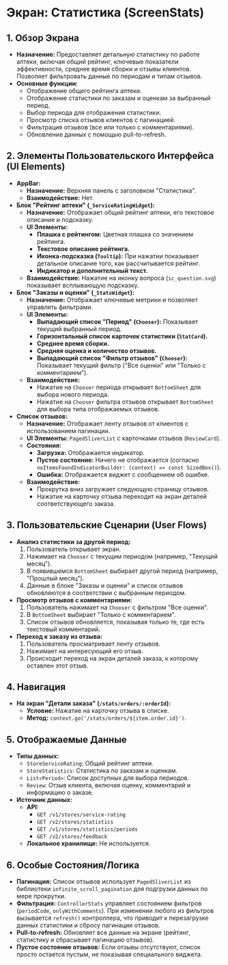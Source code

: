 # Экран: Статистика (ScreenStats)

## 1. Обзор Экрана

*   **Назначение:** Предоставляет детальную статистику по работе аптеки, включая общий рейтинг, ключевые показатели эффективности, среднее время сборки и отзывы клиентов. Позволяет фильтровать данные по периодам и типам отзывов.
*   **Основные функции:**
    *   Отображение общего рейтинга аптеки.
    *   Отображение статистики по заказам и оценкам за выбранный период.
    *   Выбор периода для отображения статистики.
    *   Просмотр списка отзывов клиентов с пагинацией.
    *   Фильтрация отзывов (все или только с комментариями).
    *   Обновление данных с помощью pull-to-refresh.

## 2. Элементы Пользовательского Интерфейса (UI Elements)

*   **AppBar:**
    *   **Назначение:** Верхняя панель с заголовком "Статистика".
    *   **Взаимодействие:** Нет.
*   **Блок "Рейтинг аптеки" (`_ServiceRatingWidget`):**
    *   **Назначение:** Отображает общий рейтинг аптеки, его текстовое описание и подсказку.
    *   **UI Элементы:**
        *   **Плашка с рейтингом:** Цветная плашка со значением рейтинга.
        *   **Текстовое описание рейтинга.**
        *   **Иконка-подсказка (`Tooltip`):** При нажатии показывает детальное описание того, как рассчитывается рейтинг.
        *   **Индикатор и дополнительный текст.**
    *   **Взаимодействие:** Нажатие на иконку вопроса (`ic_question.svg`) показывает всплывающую подсказку.
*   **Блок "Заказы и оценки" (`_StatsWidget`):**
    *   **Назначение:** Отображает ключевые метрики и позволяет управлять фильтрами.
    *   **UI Элементы:**
        *   **Выпадающий список "Период" (`Chooser`):** Показывает текущий выбранный период.
        *   **Горизонтальный список карточек статистики (`StatCard`).**
        *   **Среднее время сборки.**
        *   **Средняя оценка и количество отзывов.**
        *   **Выпадающий список "Фильтр отзывов" (`Chooser`):** Показывает текущий фильтр ("Все оценки" или "Только с комментарием").
    *   **Взаимодействие:**
        *   Нажатие на `Chooser` периода открывает `BottomSheet` для выбора нового периода.
        *   Нажатие на `Chooser` фильтра отзывов открывает `BottomSheet` для выбора типа отображаемых отзывов.
*   **Список отзывов:**
    *   **Назначение:** Отображает ленту отзывов от клиентов с использованием пагинации.
    *   **UI Элементы:** `PagedSliverList` с карточками отзывов (`ReviewCard`).
    *   **Состояния:**
        *   **Загрузка:** Отображается индикатор.
        *   **Пустое состояние:** Ничего не отображается (согласно `noItemsFoundIndicatorBuilder: (context) => const SizedBox()`).
        *   **Ошибка:** Отображается виджет с сообщением об ошибке.
    *   **Взаимодействие:**
        *   Прокрутка вниз загружает следующую страницу отзывов.
        *   Нажатие на карточку отзыва переходит на экран деталей соответствующего заказа.

## 3. Пользовательские Сценарии (User Flows)

*   **Анализ статистики за другой период:**
    1.  Пользователь открывает экран.
    2.  Нажимает на `Chooser` с текущим периодом (например, "Текущий месяц").
    3.  В появившемся `BottomSheet` выбирает другой период (например, "Прошлый месяц").
    4.  Данные в блоке "Заказы и оценки" и список отзывов обновляются в соответствии с выбранным периодом.
*   **Просмотр отзывов с комментариями:**
    1.  Пользователь нажимает на `Chooser` с фильтром "Все оценки".
    2.  В `BottomSheet` выбирает "Только с комментарием".
    3.  Список отзывов обновляется, показывая только те, где есть текстовый комментарий.
*   **Переход к заказу из отзыва:**
    1.  Пользователь просматривает ленту отзывов.
    2.  Нажимает на интересующий его отзыв.
    3.  Происходит переход на экран деталей заказа, к которому оставлен этот отзыв.

## 4. Навигация

*   **На экран "Детали заказа" (`/stats/orders/:orderId`):**
    *   **Условие:** Нажатие на карточку отзыва в списке.
    *   **Метод:** `context.go('/stats/orders/${item.order.id}')`.

## 5. Отображаемые Данные

*   **Типы данных:**
    *   `StoreServiceRating`: Общий рейтинг аптеки.
    *   `StoreStatistics`: Статистика по заказам и оценкам.
    *   `List<Period>`: Список доступных для выбора периодов.
    *   `Review`: Отзыв клиента, включая оценку, комментарий и информацию о заказе.
*   **Источник данных:**
    *   **API:**
        *   `GET /v1/stores/service-rating`
        *   `GET /v2/stores/statistics`
        *   `GET /v1/stores/statistics/periods`
        *   `GET /v2/stores/feedback`
    *   **Локальное хранилище:** Не используется.

## 6. Особые Состояния/Логика

*   **Пагинация:** Список отзывов использует `PagedSliverList` из библиотеки `infinite_scroll_pagination` для подгрузки данных по мере прокрутки.
*   **Фильтрация:** `ControllerStats` управляет состоянием фильтров (`periodCode`, `onlyWithComments`). При изменении любого из фильтров вызывается `refresh()` контроллера, что приводит к перезагрузке данных статистики и сбросу пагинации отзывов.
*   **Pull-to-refresh:** Обновляет все данные на экране (рейтинг, статистику и сбрасывает пагинацию отзывов).
*   **Пустое состояние отзывов:** Если отзывы отсутствуют, список просто остается пустым, не показывая специального виджета.
